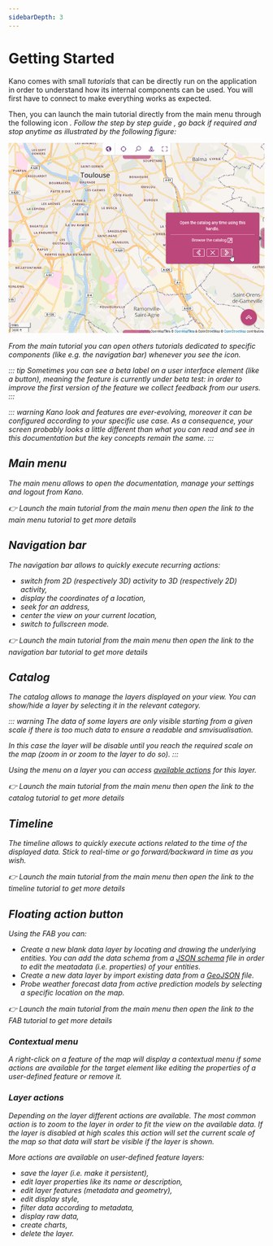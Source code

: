 ```yaml
---
sidebarDepth: 3
---
```


# Getting Started

Kano comes with small *tutorials* that can be directly run on the application in order to understand how its internal components can be used. You will first have to connect to make everything works as expected.

Then, you can launch the main tutorial directly from the main menu through the following icon <a href=""><i class="las la-question-circle"/></a>. Follow the step by step guide <a href=""><i class="las la-chevron-right"/></a>, go back if required <a href=""><i class="las la-chevron-left"/></a> and stop anytime <a href=""><i class="las la-times"/></a> as illustrated by the following figure:

![tour](../assets/kano-tour.png)

From the main tutorial you can open others tutorials dedicated to specific components (like e.g. the navigation bar) whenever you see the <i class="las la-external-link-square-alt"/> icon.

::: tip
Sometimes you can see a *beta* label on a user interface element (like a button), meaning the feature is currently under *beta test*: in order to improve the first version of the feature we collect feedback from our users.
:::

::: warning
Kano look and features are ever-evolving, moreover it can be configured according to your specific use case. As a consequence, your screen probably looks a little different than what you can read and see in this documentation but the key concepts remain the same.
:::

## Main menu

The main menu allows to open the documentation, manage your settings and logout from Kano.

:point_right: Launch the main tutorial from the main menu then open the link <i class="las la-external-link-square-alt"/> to the main menu tutorial to get more details

## Navigation bar

The navigation bar allows to quickly execute recurring actions:
* switch from 2D (respectively 3D) activity to <i class="las la-globe"></i> 3D (respectively <i class="las la-map"></i> 2D) activity,
* <i class="las la-crosshairs"></i> display the coordinates of a location,
* <i class="las la-search"></i> seek for an address,
* <i class="las la-street-view"></i> center the view on your current location,
* <i class="las la-expand"></i> switch to fullscreen mode.

:point_right: Launch the main tutorial from the main menu then open the link <i class="las la-external-link-square-alt"/> to the navigation bar tutorial to get more details

## Catalog

The catalog allows to manage the layers displayed on your view. You can show/hide a layer by selecting it in the relevant category.

::: warning
The data of some layers are only visible starting from a given scale if there is too much data to ensure a readable and smvisualisation.

In this case the layer will be disable until you reach the required scale on the map (zoom in or zoom to the layer to do so).
:::

Using the menu <i class="las la-ellipsis-v"/> on a layer you can access [available actions](./catalog.md#layer-actions) for this layer.

:point_right: Launch the main tutorial from the main menu then open the link <i class="las la-external-link-square-alt"/> to the catalog tutorial to get more details

## Timeline

The timeline allows to quickly execute actions related to the time of the displayed data. Stick to real-time or go forward/backward in time as you wish. 

:point_right: Launch the main tutorial from the main menu then open the link <i class="las la-external-link-square-alt"/> to the timeline tutorial to get more details

## Floating action button

Using the FAB you can:
* <i class="las la-file-alt la-2x"/> Create a new blank data layer by locating and drawing the underlying entities. You can add the data schema from a [JSON schema](https://json-schema.org/) file in order to edit the meatadata (i.e. properties) of your entities.
* <i class="las la-file-alt"/> Create a new data layer by import existing data from a [GeoJSON](https://geojson.org/) file.
* <i class="las la-eye-dropper"/> Probe weather forecast data from active prediction models by selecting a specific location on the map.

:point_right: Launch the main tutorial from the main menu then open the link <i class="las la-external-link-square-alt"/> to the FAB tutorial to get more details

### Contextual menu

A *right-click* on a feature of the map will display a contextual menu if some actions are available for the target element like <i class="las la-file-alt"/> editing the properties of a user-defined feature or <i class="las la-minus-circle"/> remove it.

### Layer actions

Depending on the layer different actions are available. The most common action is to *zoom to* <i class="las la-search-location"/> the layer in order to fit the view on the available data. If the layer is disabled at high scales this action will set the current scale of the map so that data will start be visible if the layer is shown.

More actions are available on user-defined feature layers:
* <i class="las la-save"></i> save the layer (i.e. make it persistent),
* <i class="las la-file-alt"></i> edit layer properties like its name or description,
* <i class="las la-edit"></i> edit layer features (metadata and geometry),
* <i class="las la-border-style"></i> edit display style,
* <i class="las la-filter"></i> filter data according to metadata,
* <i class="las la-th-list"></i> display raw data,
* <i class="las la-chart-pie"></i> create charts,
* <i class="las la-minus-circle"></i> delete the layer.
